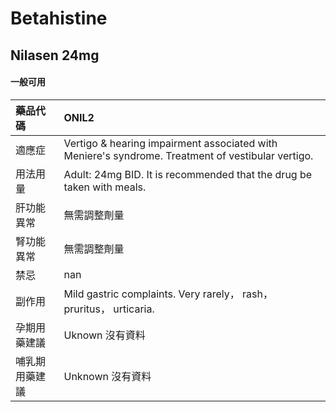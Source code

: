 # Betahistine

## Nilasen 24mg

#### 一般可用

| 藥品代碼       | ONIL2                                                                                             |
|:---------------|:--------------------------------------------------------------------------------------------------|
| 適應症         | Vertigo & hearing impairment associated with Meniere's syndrome. Treatment of vestibular vertigo. |
| 用法用量       | Adult: 24mg BID. It is recommended that the drug be taken with meals.                             |
| 肝功能異常     | 無需調整劑量                                                                                      |
| 腎功能異常     | 無需調整劑量                                                                                      |
| 禁忌           | nan                                                                                               |
| 副作用         | Mild gastric complaints. Very rarely， rash， pruritus， urticaria.                               |
| 孕期用藥建議   | Uknown 沒有資料                                                                                   |
| 哺乳期用藥建議 | Unknown 沒有資料                                                                                  |


